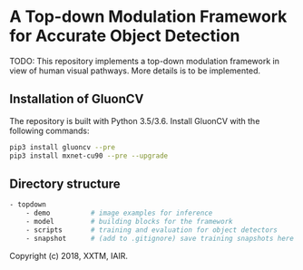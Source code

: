 # A Top-down Modulation Framework for Accurate Object Detection

TODO: This repository implements a top-down modulation framework in view of human visual pathways. More details is to be implemented. 

## Installation of GluonCV

The repository is built with Python 3.5/3.6. Install GluonCV with the following commands:

```bash
pip3 install gluoncv --pre
pip3 install mxnet-cu90 --pre --upgrade
```

## Directory structure

```bash
- topdown
    - demo          # image examples for inference
    - model         # building blocks for the framework
    - scripts       # training and evaluation for object detectors
    - snapshot      # (add to .gitignore) save training snapshots here
```

Copyright (c) 2018, XXTM, IAIR.
